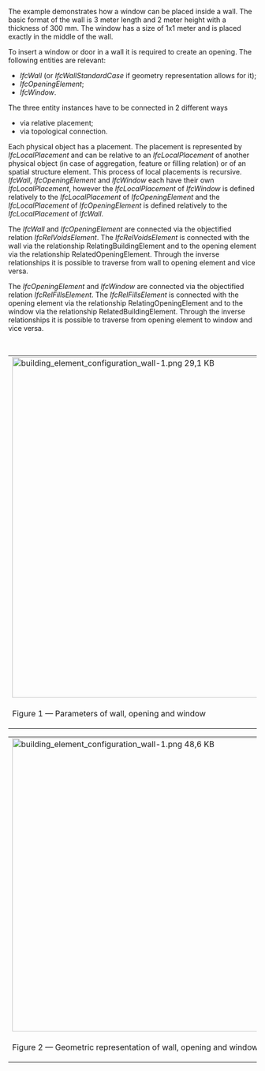 The example demonstrates how a window can be placed inside a wall. The basic format of the wall is 3 meter length and 2 meter height with a thickness of 300 mm. The window has a size of 1x1 meter and is placed exactly in the middle of the wall.

To insert a window or door in a wall it is required to create an opening. The following entities are relevant:

*  _IfcWall_ (or _IfcWallStandardCase_ if geometry representation allows for it); 
*  _IfcOpeningElement_; 
*  _IfcWindow_. 

The three entity instances have to be connected in 2 different ways

* via relative placement; 
* via topological connection. 

Each physical object has a placement. The placement is represented by _IfcLocalPlacement_ and can be relative to an _IfcLocalPlacement_ of another physical object (in case of aggregation, feature or filling relation) or of an spatial structure element. This process of local placements is recursive. _IfcWall_, _IfcOpeningElement_ and _IfcWindow_ each have their own _IfcLocalPlacement_, however the _IfcLocalPlacement_ of _IfcWindow_ is defined relatively to the _IfcLocalPlacement_ of _IfcOpeningElement_ and the _IfcLocalPlacement_ of _IfcOpeningElement_ is defined relatively to the _IfcLocalPlacement_ of _IfcWall_.

The _IfcWall_ and _IfcOpeningElement_ are connected via the objectified relation _IfcRelVoidsElement_. The _IfcRelVoidsElement_ is connected with the wall via the relationship RelatingBuildingElement and to the opening element via the relationship RelatedOpeningElement. Through the inverse relationships it is possible to traverse from wall to opening element and vice versa.

The _IfcOpeningElement_ and _IfcWindow_ are connected via the objectified relation _IfcRelFillsElement_. The _IfcRelFillsElement_ is connected with the opening element via the relationship RelatingOpeningElement and to the window via the relationship RelatedBuildingElement. Through the inverse relationships it is possible to traverse from opening element to window and vice versa.

&nbsp;

<table summary="wall example">
        <tr>
          <td>
            <img src="../../figures/examples/building_element_configuration_wall-1.png" width="526" height="690" alt="building_element_configuration_wall-1.png 29,1 KB">
          </td>
          <td style=" vertical-align:bottom;">
            <p>
              The Figure 1 shows the parameters used for creating the example data set.
            </p>
          </td>
        </tr>
        <tr>
          <td>
            <p class="figure">Figure 1 &mdash; Parameters of wall, opening and window</p>
          </td>
          <td>
            &nbsp;
          </td>
        </tr>
    </table>

<table summary="wall example">
        <tr>
          <td>
            <img src="../../figures/examples/building_element_configuration_wall-2.png" width="846" height="594" alt="building_element_configuration_wall-1.png 48,6 KB">
          </td>
          <td style=" vertical-align:bottom;">
            <p>Figure 2 shows the geometric representation of the example data set.</p>
          </td>
        </tr>
        <tr>
          <td>
            <p class="figure">Figure 2 &mdash; Geometric representation of wall, opening and window</p>
          </td>
          <td>
            &nbsp;
          </td>
        </tr>			
      </table>